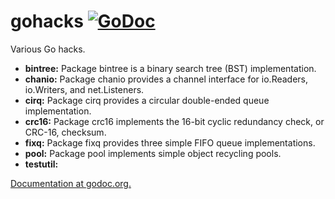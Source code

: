 # gohacks [![GoDoc](https://godoc.org/github.com/npat-efault/gohacks?status.svg)](https://godoc.org/github.com/npat-efault/gohacks)

Various Go hacks.

- **bintree:** Package bintree is a binary search tree (BST) implementation.
- **chanio:** Package chanio provides a channel interface for io.Readers, io.Writers, and net.Listeners.
- **cirq:** Package cirq provides a circular double-ended queue implementation.
- **crc16:** Package crc16 implements the 16-bit cyclic redundancy check, or CRC-16, checksum.
- **fixq:** Package fixq provides three simple FIFO queue implementations.
- **pool:** Package pool implements simple object recycling pools.
- **testutil:** 

[Documentation at godoc.org.](https://godoc.org/github.com/npat-efault/gohacks)
